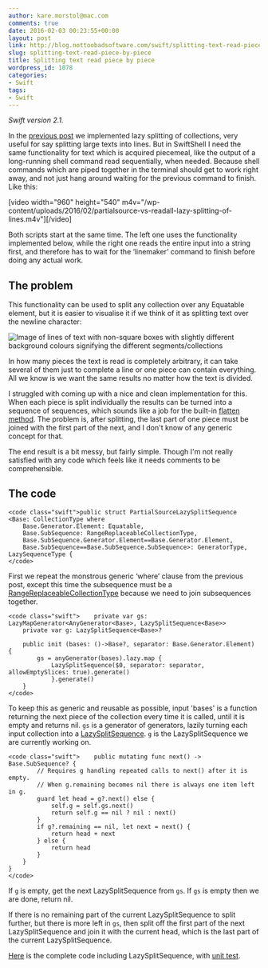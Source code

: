 ```yaml
---
author: kare.morstol@mac.com
comments: true
date: 2016-02-03 00:23:55+00:00
layout: post
link: http://blog.nottoobadsoftware.com/swift/splitting-text-read-piece-by-piece/
slug: splitting-text-read-piece-by-piece
title: Splitting text read piece by piece
wordpress_id: 1078
categories:
- Swift
tags:
- Swift
---
```


_Swift version 2.1._

In the [previous post](http://blog.nottoobadsoftware.com/swift/splitting-text-and-collections-lazily-in-swift/) we implemented lazy splitting of collections, very useful for say splitting large texts into lines. But in SwiftShell I need the same functionality for text which is acquired piecemeal, like the output of a long-running shell command read sequentially, when needed. Because shell commands which are piped together in the terminal should get to work right away, and not just hang around waiting for the previous command to finish. Like this:

[video width="960" height="540" m4v="/wp-content/uploads/2016/02/partialsource-vs-readall-lazy-splitting-of-lines.m4v"][/video]



Both scripts start at the same time. The left one uses the functionality implemented below, while the right one reads the entire input into a string first, and therefore has to wait for the ‘linemaker’ command to finish before doing any actual work.

<!-- more -->



## The problem



This functionality can be used to split any collection over any Equatable element, but it is easier to visualise it if we think of it as splitting text over the newline character:

![Image of lines of text with non-square boxes with slightly different background colours signifying the different segments/collections](http://blog.nottoobadsoftware.com/wp-content/uploads/2016/02/Skjermbilde-2016-02-02-kl.-22.01.38.png)

In how many pieces the text is read is completely arbitrary, it can take several of them just to complete a line or one piece can contain everything. All we know is we want the same results no matter how the text is divided.

I struggled with coming up with a nice and clean implementation for this. When each piece is split individually the results can be turned into a sequence of sequences, which sounds like a job for the built-in [flatten method](http://swiftdoc.org/v2.1/protocol/SequenceType/#func-generator-element_-sequencetype-flatten). The problem is, after splitting, the last part of one piece must be joined with the first part of the next, and I don't know of any generic concept for that.

The end result is a bit messy, but fairly simple. Though I'm not really satisfied with any code which feels like it needs comments to be comprehensible.



## The code




    
    <code class="swift">public struct PartialSourceLazySplitSequence <Base: CollectionType where 
        Base.Generator.Element: Equatable,
        Base.SubSequence: RangeReplaceableCollectionType,
        Base.SubSequence.Generator.Element==Base.Generator.Element,
        Base.SubSequence==Base.SubSequence.SubSequence>: GeneratorType, LazySequenceType {
    </code>



First we repeat the monstrous generic ‘where’ clause from the previous post, except this time the subsequence must be a [RangeReplaceableCollectionType](http://swiftdoc.org/v2.1/protocol/RangeReplaceableCollectionType/) because we need to join subsequences together.


    
    <code class="swift">    private var gs: LazyMapGenerator<AnyGenerator<Base>, LazySplitSequence<Base>>
        private var g: LazySplitSequence<Base>?
    
        public init (bases: ()->Base?, separator: Base.Generator.Element) {
            gs = anyGenerator(bases).lazy.map {
                LazySplitSequence($0, separator: separator, allowEmptySlices: true).generate()
                }.generate()
        }
    </code>



To keep this as generic and reusable as possible, input 'bases' is a function returning the next piece of the collection every time it is called, until it is empty and returns nil. `gs` is a generator of generators, lazily turning each input collection into a [LazySplitSequence](http://blog.nottoobadsoftware.com/swift/splitting-text-and-collections-lazily-in-swift/). `g` is the LazySplitSequence we are currently working on.


    
    <code class="swift">    public mutating func next() -> Base.SubSequence? {
            // Requires g handling repeated calls to next() after it is empty.
            // When g.remaining becomes nil there is always one item left in g.
            guard let head = g?.next() else {
                self.g = self.gs.next()
                return self.g == nil ? nil : next()
            }
            if g?.remaining == nil, let next = next() {
                return head + next
            } else {
                return head
            }
        }
    }
    </code>



If `g` is empty, get the next LazySplitSequence from `gs`. If `gs` is empty then we are done, return nil.

If there is no remaining part of the current LazySplitSequence to split further, but there is more left in `gs`, then split off the first part of the next LazySplitSequence and join it with the current head, which is the last part of the current LazySplitSequence.



[Here](https://github.com/kareman/SwiftShell/blob/d6045d1485ed0f24094ba2da8da6aebe17edc63f/SwiftShell/General/Lazy-split.swift) is the complete code including LazySplitSequence, with [unit test](https://github.com/kareman/SwiftShell/blob/d6045d1485ed0f24094ba2da8da6aebe17edc63f/SwiftShellTests/General/Collection_Tests.swift#L79).
